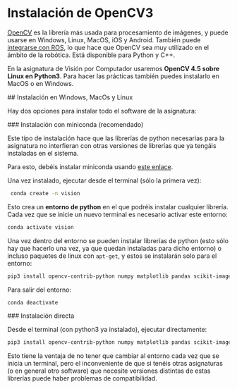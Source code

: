 # Instalación de OpenCV3

[OpenCV](http://opencv.org) es la librería más usada para procesamiento de imágenes, y puede usarse en Windows, Linux, MacOS, iOS y Android. También puede [integrarse con ROS](http://wiki.ros.org/vision_opencv), lo que hace que OpenCV sea muy utilizado en el ámbito de la robótica. Está disponible para Python y C++.

En la asignatura de Visión por Computador usaremos **OpenCV 4.5 sobre Linux en Python3**. Para hacer las prácticas también puedes instalarlo en MacOS o en Windows.

## Instalación en Windows, MacOs y Linux

Hay dos opciones para instalar todo el software de la asignatura:

### Instalación con miniconda (recomendado)

Este tipo de instalación hace que las librerías de python necesarias para la asignatura no interfieran con otras versiones de librerías que ya tengáis instaladas en el sistema.

Para esto, debéis instalar miniconda usando [este enlace](https://docs.conda.io/en/latest/miniconda.html). 

Una vez instalado, ejecutar desde el terminal (sólo la primera vez):

```bash
 conda create -n vision
```

Esto crea un **entorno de python** en el que podréis instalar cualquier librería. Cada vez que se inicie un nuevo terminal es necesario activar este entorno:

```bash
conda activate vision
```

Una vez dentro del entorno se pueden instalar librerías de python (esto sólo hay que hacerlo una vez, ya que quedan instaladas para dicho entorno) o incluso paquetes de linux con `apt-get`, y estos se instalarán solo para el entorno:

```bash
pip3 install opencv-contrib-python numpy matplotlib pandas scikit-image scikit-learn
```

Para salir del entorno:

```bash
conda deactivate
```

### Instalación directa

Desde el terminal (con python3 ya instalado), ejecutar directamente:

```bash
pip3 install opencv-contrib-python numpy matplotlib pandas scikit-image scikit-learn
````

Esto tiene la ventaja de no tener que cambiar al entorno cada vez que se inicia un terminal, pero el inconveniente de que si tenéis otras asignaturas (o en general otro software) que necesite versiones distintas de estas librerías puede haber problemas de compatibilidad.
